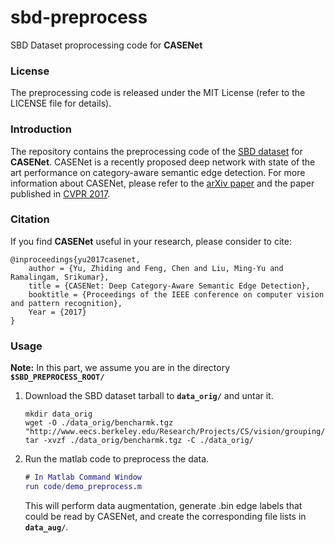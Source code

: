 # sbd-preprocess
SBD Dataset proprocessing code for **CASENet**

### License

The preprocessing code is released under the MIT License (refer to the LICENSE file for details).

### Introduction

The repository contains the preprocessing code of the [SBD dataset](http://home.bharathh.info/pubs/codes/SBD/download.html) for **CASENet**. CASENet is a recently proposed deep network with state of the art performance on category-aware semantic edge detection. For more information about CASENet, please refer to the [arXiv paper](https://arxiv.org/pdf/1705.09759.pdf) and the paper published in [CVPR 2017](http://openaccess.thecvf.com/content_cvpr_2017/papers/Yu_CASENet_Deep_Category-Aware_CVPR_2017_paper.pdf).

### Citation

If you find **CASENet** useful in your research, please consider to cite:

    @inproceedings{yu2017casenet,
        author = {Yu, Zhiding and Feng, Chen and Liu, Ming-Yu and Ramalingam, Srikumar},
        title = {CASENet: Deep Category-Aware Semantic Edge Detection},
        booktitle = {Proceedings of the IEEE conference on computer vision and pattern recognition},
        Year = {2017}
    }

### Usage
**Note:** In this part, we assume you are in the directory **`$SBD_PREPROCESS_ROOT/`**

1. Download the SBD dataset tarball to **`data_orig/`** and untar it.

	```Shell
	mkdir data_orig
	wget -O ./data_orig/bencharmk.tgz "http://www.eecs.berkeley.edu/Research/Projects/CS/vision/grouping/semantic_contours/benchmark.tgz"
	tar -xvzf ./data_orig/bencharmk.tgz -C ./data_orig/
	```
2. Run the matlab code to preprocess the data.

	```Matlab
	# In Matlab Command Window
	run code/demo_preprocess.m
	```
    This will perform data augmentation, generate .bin edge labels that could be read by CASENet, and create the corresponding file lists in **`data_aug/`**.

